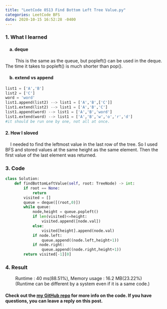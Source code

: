 ```yaml
---
title: "LeetCode 0513 Find Bottom Left Tree Value.py"
categories: LeetCode BFS
date: 2020-10-15 16:52:28 -0400
---
```


### 1. What I learned
#### &nbsp;&nbsp;&nbsp;&nbsp;a. deque
&nbsp;&nbsp;&nbsp;&nbsp;&nbsp;&nbsp;&nbsp;&nbsp;This is the same as the queue, but popleft() can be used in the deque. The time it takes to popleft() is much shorter than pop().
#### &nbsp;&nbsp;&nbsp;&nbsp;b. extend vs append
```python
list1 = ['A','B']
list2 = ['C']
word = 'word'
list1.append(list2) --> list1 = ['A','B',['C']]
list1.extend(list2) --> list1 = ['A','B','C']
list1.append(word) --> list1 = ['A','B','word']
list1.extend(word) --> list1 = ['A','B','w','o','r','d']
#it should be run one by one, not all at once.
```

#### 2. How I sloved
&nbsp;&nbsp;&nbsp;&nbsp;I needed to find the leftmost value in the last row of the tree. So I used BFS and stored values at the same height as the same element. Then the first value of the last element was returned.

### 3. Code
```python
class Solution:
    def findBottomLeftValue(self, root: TreeNode) -> int:
        if root == None:
            return
        visited = []
        queue = deque([(root,0)])
        while queue:
            node,height = queue.popleft()
            if len(visited)<=height:
                visited.append([node.val])
            else:
                visited[height].append(node.val)
            if node.left:
                queue.append((node.left,height+1))
            if node.right:
                queue.append((node.right,height+1))
        return visited[-1][0]
```

### 4. Result
&nbsp;&nbsp;&nbsp;&nbsp;&nbsp;&nbsp;&nbsp;&nbsp;Runtime : 40 ms(88.51%), Memory usage : 16.2 MB(23.22%)  
&nbsp;&nbsp;&nbsp;&nbsp;&nbsp;&nbsp;&nbsp;&nbsp;(Runtime can be different by a system even if it is a same code.)

#### Check out the [my GitHub repo][hyuk-gh] for more info on the code. If you have questions, you can leave a reply on this post.
[hyuk-gh]:   https://github.com/dlgur1994/StudyAlgorithms
